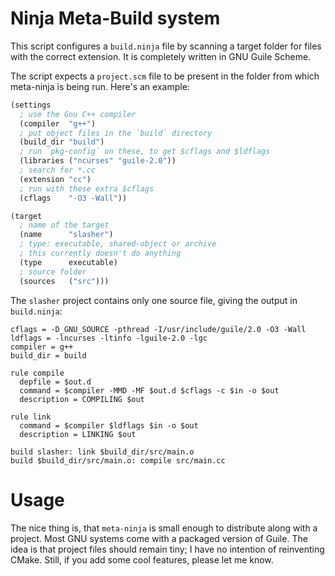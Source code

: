 Ninja Meta-Build system
=======================

This script configures a `build.ninja` file by scanning a target folder for
files with the correct extension. It is completely written in GNU Guile Scheme.

The script expects a `project.scm` file to be present in the folder from which
meta-ninja is being run. Here's an example:

```scheme
(settings
  ; use the Gnu C++ compiler
  (compiler  "g++")
  ; put object files in the `build` directory
  (build_dir "build")
  ; run `pkg-config` on these, to get $cflags and $ldflags
  (libraries ("ncurses" "guile-2.0"))
  ; search for *.cc
  (extension "cc")
  ; run with these extra $cflags
  (cflags    "-O3 -Wall"))

(target
  ; name of the target
  (name      "slasher")
  ; type: executable, shared-object or archive
  ; this currently doesn't do anything
  (type      executable)
  ; source folder
  (sources   ("src")))
```

The `slasher` project contains only one source file, giving the output in `build.ninja`:

```ninja
cflags = -D_GNU_SOURCE -pthread -I/usr/include/guile/2.0 -O3 -Wall
ldflags = -lncurses -ltinfo -lguile-2.0 -lgc 
compiler = g++
build_dir = build

rule compile
  depfile = $out.d
  command = $compiler -MMD -MF $out.d $cflags -c $in -o $out
  description = COMPILING $out

rule link
  command = $compiler $ldflags $in -o $out
  description = LINKING $out

build slasher: link $build_dir/src/main.o
build $build_dir/src/main.o: compile src/main.cc
```

Usage
=====

The nice thing is, that `meta-ninja` is small enough to distribute along
with a project. Most GNU systems come with a packaged version of Guile.
The idea is that project files should remain tiny; I have no intention of
reinventing CMake. Still, if you add some cool features, please let me know.
